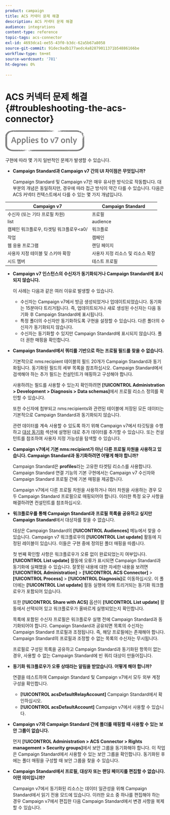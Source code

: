 ```yaml
---
product: campaign
title: ACS 커넥터 문제 해결
description: ACS 커넥터 문제 해결
audience: integrations
content-type: reference
topic-tags: acs-connector
exl-id: 4693dca1-ee55-43f0-b3dc-62a5b67a8058
source-git-commit: 91dec9adb177aedc4a82879011371b54886166be
workflow-type: tm+mt
source-wordcount: '781'
ht-degree: 0%

---
```


# ACS 커넥터 문제 해결{#troubleshooting-the-acs-connector}

![](../../assets/v7-only.svg)

구현에 따라 몇 가지 일반적인 문제가 발생할 수 있습니다.

* **Campaign Standard과 Campaign v7 간의 UI 차이점은 무엇입니까?**

   Campaign Standard 및 Campaign v7은 매우 유사한 방식으로 작동합니다. 대부분의 개념은 동일하지만, 경우에 따라 접근 방식이 약간 다를 수 있습니다. 다음은 ACS 커넥터 컨텍스트에서 다를 수 있는 몇 가지 개념입니다.

<table> 
 <thead> 
  <tr> 
   <th> Campaign v7<br /> </th> 
   <th> Campaign Standard<br /> </th> 
  </tr> 
 </thead> 
 <tbody> 
  <tr> 
   <td> 수신자 (또는 기타 프로필 차원)<br /> </td> 
   <td> 프로필<br /> </td> 
  </tr> 
  <tr> 
   <td> list<br /> </td> 
   <td> audience<br /> </td> 
  </tr> 
  <tr> 
   <td> 캠페인 워크플로우, 타겟팅 워크플로우&lt;a0/<br /> </td> 
   <td> 워크플로<br /> </td> 
  </tr> 
  <tr> 
   <td> 작업<br /> </td> 
   <td> 캠페인<br /> </td> 
  </tr> 
  <tr> 
   <td> 웹 응용 프로그램<br /> </td> 
   <td> 랜딩 페이지<br /> </td> 
  </tr> 
  <tr> 
   <td> 사용자 지정 테이블 및 스키마 확장<br /> </td> 
   <td> 사용자 지정 리소스 및 리소스 확장<br /> </td> 
  </tr> 
  <tr> 
   <td> 시드 멤버<br /> </td> 
   <td> 테스트 프로필<br /> </td> 
  </tr> 
 </tbody> 
</table>

* **Campaign v7 인스턴스의 수신자가 동기화되거나 Campaign Standard에 표시되지 않습니다.**

   이 사례는 다음과 같은 여러 이유로 발생할 수 있습니다.

   * 수신자는 Campaign v7에서 방금 생성되었거나 업데이트되었습니다. 동기화는 15분마다 트리거됩니다. 즉, 업데이트되거나 새로 생성된 수신자는 다음 동기화 후 Campaign Standard에 표시됩니다.
   * 특정 폴더의 수신자만 동기화하도록 구현을 설정할 수 있습니다. 다른 폴더의 수신자가 동기화되지 않습니다.
   * 수신자는 동기화할 수 있지만 Campaign Standard에 표시되지 않습니다. 폴더 권한 매핑을 확인합니다.

* **Campaign Standard에서 쿼리를 기반으로 하는 프로필 필드를 찾을 수 없습니다.**

   기본적으로 nms:recipient 테이블의 필드 20개가 Campaign Standard과 동기화됩니다. 동기화된 필드의 세부 목록을 참조하십시오. Campaign Standard에서 검색해야 하는 추가 필드는 컨설턴트가 매핑하고 구성해야 합니다.

   사용하려는 필드를 사용할 수 있는지 확인하려면 **[!UICONTROL Administration > Development > Diagnosis > Data schemas]**&#x200B;에서 프로필 리소스 정의를 확인할 수 있습니다.

   또한 수신자에 첨부되고 nms:recipients와 관련된 테이블에 저장된 모든 데이터는 기본적으로 Campaign Standard과 동기화되지 않습니다.

   관련 데이터를 계속 사용할 수 있도록 하기 위해 Campaign v7에서 타깃팅을 수행하고 [대상 동기화](../../integrations/using/synchronizing-audiences.md) 섹션에 설명된 대로 추가 데이터를 추가할 수 있습니다. 또는 컨설턴트를 참조하여 사용자 지정 가능성을 탐색할 수 있습니다.

* **Campaign v7에서 기본 nms:recipient가 아닌 다른 프로필 차원을 사용하고 있습니다. Campaign Standard과 동기화하려면 어떻게 해야 합니까?**

   Campaign Standard은 **profiles**&#x200B;라는 고유한 타겟팅 리소스를 사용합니다. Campaign Standard 연결 기능의 기본 구현에서는 Campaign v7 수신자와 Campaign Standard 프로필 간에 기본 매핑을 제공합니다.

   Campaign v7에서 다른 프로필 차원을 사용하거나 여러 차원을 사용하는 경우 모두 Campaign Standard 프로필으로 매핑되어야 합니다. 이러한 특정 요구 사항을 해결하려면 컨설턴트를 참조하십시오.

* **워크플로우를 통해 Campaign Standard과 프로필 목록을 공유하고 싶지만 Campaign Standard**&#x200B;에서 대상자를 찾을 수 없습니다.

   대상은 Campaign Standard의 **[!UICONTROL Audiences]** 메뉴에서 찾을 수 있습니다. Campaign v7 워크플로우의 **[!UICONTROL List update]** 활동에 지정된 레이블이 있습니다. 이들은 구현 중에 정의된 폴더 매핑을 따릅니다.

   첫 번째 확인할 사항은 워크플로우가 오류 없이 완료되었는지 여부입니다. **[!UICONTROL List update]** 활동에 오류가 표시되면 Campaign Standard과 동기화에 실패했을 수 있습니다. 잘못된 내용에 대한 자세한 내용을 보려면 **[!UICONTROL Administration]** > **[!UICONTROL ACS Connector]** > **[!UICONTROL Process]** > **[!UICONTROL Diagnosis]**&#x200B;로 이동하십시오. 이 폴더에는 **[!UICONTROL List update]** 활동 실행에 의해 트리거되는 동기화 워크플로우가 포함되어 있습니다.

   또한 **[!UICONTROL Share with ACS]** 옵션이 **[!UICONTROL List update]** 활동에서 선택되어 있고 워크플로우가 올바르게 실행되었는지 확인합니다.

   목록에 포함된 수신자 프로필은 워크플로우 실행 전에 Campaign Standard과 동기화되어야 합니다. Campaign Standard과 공유되면 목록의 수신자는 Campaign Standard 프로필과 조정됩니다. 즉, 해당 프로필에는 존재해야 합니다. Campaign Standard의 프로필과 조정할 수 없는 목록의 수신자는 무시됩니다.

   프로필로 구성된 목록을 공유하고 Campaign Standard과 동기화된 항목이 없는 경우, 사용할 수 없는 Campaign Standard에 빈 쿼리 대상이 만들어집니다.

* **동기화 워크플로우가 오류 상태라는 알림을 받았습니다. 어떻게 해야 합니까?**

   연결을 테스트하여 Campaign Standard 및 Campaign v7에서 모두 외부 계정 구성을 확인합니다.

   * **[!UICONTROL acsDefaultRelayAccount]** Campaign Standard에서 확인하십시오.
   * **[!UICONTROL acsDefaultAccount]** Campaign v7에서 사용할 수 있습니다.

* **Campaign v7와 Campaign Standard 간에 폴더를 매핑할 때 사용할 수 있는 보안 그룹이 없습니다.**

   먼저 **[!UICONTROL Administration > ACS Connector > Rights management > Security groups]**&#x200B;에서 보안 그룹을 동기화해야 합니다. 이 작업은 Campaign Standard에서 사용할 수 있는 보안 그룹을 확인합니다. 동기화된 후에는 폴더 매핑을 구성할 때 보안 그룹을 찾을 수 있습니다.

* **Campaign Standard에서 프로필, 대상자 또는 랜딩 페이지를 편집할 수 없습니다. 어떤 의미입니까?**

   Campaign v7에서 동기화된 리소스는 데이터 일관성을 위해 Campaign Standard에서 읽기 전용 모드에 있습니다. 이러한 요소 중 하나를 편집해야 하는 경우 Campaign v7에서 편집한 다음 Campaign Standard에서 변경 사항을 복제할 수 있습니다.
